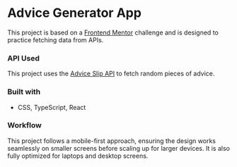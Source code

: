 # Advice Generator App

This project is based on a [Frontend Mentor](https://www.frontendmentor.io) challenge and is designed to practice fetching data from APIs.

### API Used

This project uses the [Advice Slip API](https://api.adviceslip.com) to fetch random pieces of advice.

### Built with

- CSS, TypeScript, React

### Workflow

This project follows a mobile-first approach, ensuring the design works seamlessly on smaller screens before scaling up for larger devices. It is also fully optimized for laptops and desktop screens.

<!-- ### Screenshot

![](./screenshot.jpg) -->
